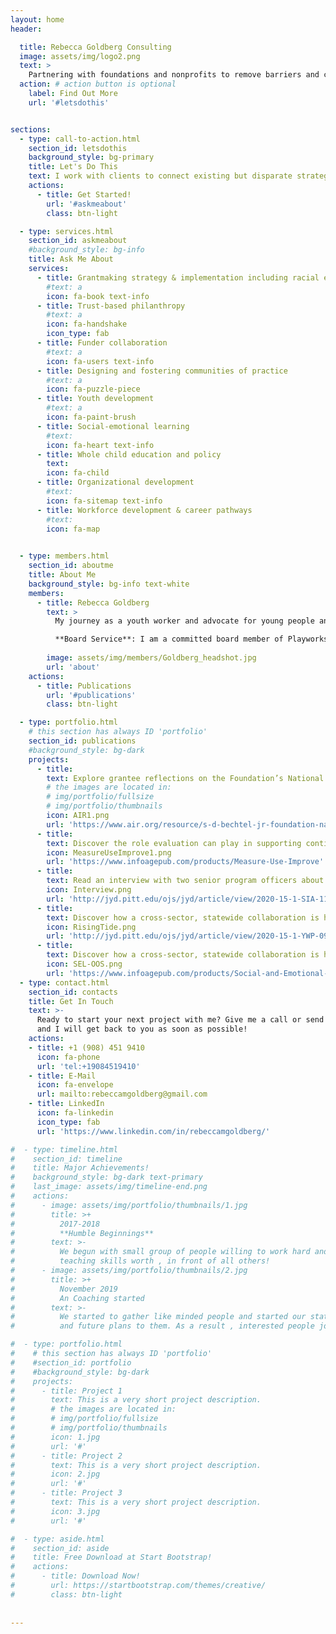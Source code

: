 ```yaml
---
layout: home
header:

  title: Rebecca Goldberg Consulting
  image: assets/img/logo2.png
  text: >
    Partnering with foundations and nonprofits to remove barriers and create equitable learning environments so that all young people thrive.
  action: # action button is optional
    label: Find Out More
    url: '#letsdothis'


sections:
  - type: call-to-action.html
    section_id: letsdothis
    background_style: bg-primary
    title: Let's Do This
    text: I work with clients to connect existing but disparate strategies, identify new opportunities, develop high impact partnerships, and advise on grantmaking and grantseeking approaches.
    actions:
      - title: Get Started!
        url: '#askmeabout'
        class: btn-light

  - type: services.html
    section_id: askmeabout
    #background_style: bg-info
    title: Ask Me About
    services:
      - title: Grantmaking strategy & implementation including racial equity grantmaking
        #text: a
        icon: fa-book text-info
      - title: Trust-based philanthropy
        #text: a
        icon: fa-handshake
        icon_type: fab
      - title: Funder collaboration
        #text: a
        icon: fa-users text-info
      - title: Designing and fostering communities of practice
        #text: a
        icon: fa-puzzle-piece
      - title: Youth development
        #text: a
        icon: fa-paint-brush
      - title: Social-emotional learning
        #text: 
        icon: fa-heart text-info
      - title: Whole child education and policy
        text: 
        icon: fa-child
      - title: Organizational development
        #text: 
        icon: fa-sitemap text-info
      - title: Workforce development & career pathways
        #text: 
        icon: fa-map
 

  - type: members.html
    section_id: aboutme
    title: About Me
    background_style: bg-info text-white
    members:
      - title: Rebecca Goldberg
        text: >
          My journey as a youth worker and advocate for young people and the youth development workforce is captured in this interview by Deborah Moroney and Jill Young of American Institutes for Research in the <a href='http://jyd.pitt.edu/ojs/jyd/article/view/2020-15-1-SIA-11'>Journal of Youth Development</a>

          **Board Service**: I am a committed board member of Playworks Northern California, Forum for Youth Investment, and MENTOR California.
        
        image: assets/img/members/Goldberg_headshot.jpg
        url: 'about'
    actions:
      - title: Publications
        url: '#publications'
        class: btn-light

  - type: portfolio.html
    # this section has always ID 'portfolio'
    section_id: publications
    #background_style: bg-dark
    projects:
      - title:
        text: Explore grantee reflections on the Foundation’s National Character Initiative.
        # the images are located in:
        # img/portfolio/fullsize
        # img/portfolio/thumbnails
        icon: AIR1.png
        url: 'https://www.air.org/resource/s-d-bechtel-jr-foundation-national-character-initiative-retrospective'
      - title: 
        text: Discover the role evaluation can play in supporting continuous improvement in out-of-school time programs.
        icon: MeasureUseImprove1.png
        url: 'https://www.infoagepub.com/products/Measure-Use-Improve'
      - title: 
        text: Read an interview with two senior program officers about the importance of supporting the youth development workforce
        icon: Interview.png
        url: 'http://jyd.pitt.edu/ojs/jyd/article/view/2020-15-1-SIA-11'
      - title: 
        text: Discover how a cross-sector, statewide collaboration is helping prepare youth-serving staff to promote social and emotional development.
        icon: RisingTide.png
        url: 'http://jyd.pitt.edu/ojs/jyd/article/view/2020-15-1-YWP-09'
      - title: 
        text: Discover how a cross-sector, statewide collaboration is helping prepare youth-serving staff to promote social and emotional development.
        icon: SEL-OOS.png
        url: 'https://www.infoagepub.com/products/Social-and-Emotional-Learning-in-Out-Of-School-Time'      
  - type: contact.html
    section_id: contacts
    title: Get In Touch
    text: >-
      Ready to start your next project with me? Give me a call or send me an email
      and I will get back to you as soon as possible!
    actions:
    - title: +1 (908) 451 9410
      icon: fa-phone
      url: 'tel:+19084519410'
    - title: E-Mail
      icon: fa-envelope
      url: mailto:rebeccamgoldberg@gmail.com
    - title: LinkedIn
      icon: fa-linkedin
      icon_type: fab
      url: 'https://www.linkedin.com/in/rebeccamgoldberg/'

#  - type: timeline.html
#    section_id: timeline
#    title: Major Achievements!
#    background_style: bg-dark text-primary
#    last_image: assets/img/timeline-end.png
#    actions:
#      - image: assets/img/portfolio/thumbnails/1.jpg
#        title: >+
#          2017-2018
#          **Humble Beginnings**
#        text: >-
#          We begun with small group of people willing to work hard and make our
#          teaching skills worth , in front of all others!
#      - image: assets/img/portfolio/thumbnails/2.jpg
#        title: >+
#          November 2019
#          An Coaching started
#        text: >-
#          We started to gather like minded people and started our stategies
#          and future plans to them. As a result , interested people joined us!

#  - type: portfolio.html
#    # this section has always ID 'portfolio'
#    #section_id: portfolio
#    #background_style: bg-dark
#    projects:
#      - title: Project 1
#        text: This is a very short project description.
#        # the images are located in:
#        # img/portfolio/fullsize
#        # img/portfolio/thumbnails
#        icon: 1.jpg
#        url: '#'
#      - title: Project 2
#        text: This is a very short project description.
#        icon: 2.jpg
#        url: '#'
#      - title: Project 3
#        text: This is a very short project description.
#        icon: 3.jpg
#        url: '#'

#  - type: aside.html
#    section_id: aside
#    title: Free Download at Start Bootstrap!
#    actions:
#      - title: Download Now!
#        url: https://startbootstrap.com/themes/creative/
#        class: btn-light
        
        
---
```

